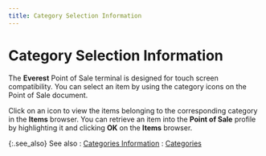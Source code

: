 ```yaml
---
title: Category Selection Information
---
```


# Category Selection Information


The **Everest** Point of Sale terminal  is designed for touch screen compatibility. You can select an item by  using the category icons on the Point of Sale document.


Click on an icon to view the items belonging to the corresponding category  in the **Items** browser. You can  retrieve an item into the **Point of Sale**  profile by highlighting it and clicking **OK**  on the **Items** browser.


{:.see_also}
See also
: [Categories  Information]({{site.pos_baseurl}}/pos-trans/create-pos-doc/pos-si-profile/details/tabs-details/categories_information_doc_view_details_pos.html)
: [Categories]({{site.pos_baseurl}}/misc/categories_tab_pos_invoice_steps.html)
